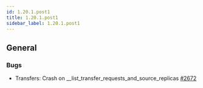 ```yaml
---
id: 1.20.1.post1
title: 1.20.1.post1
sidebar_label: 1.20.1.post1
---
```



## General

### Bugs

-   Transfers: Crash on \_\_list_transfer_requests_and_source_replicas
    [\#2672](https://github.com/rucio/rucio/issues/2672)
